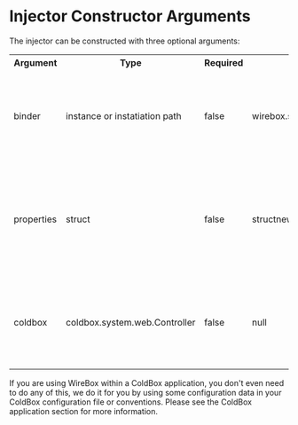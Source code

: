 # Injector Constructor Arguments

The injector can be constructed with three optional arguments:

<table>
    <tr>
        <th>Argument</th>
        <th>Type</th>
        <th>Required</th>
        <th>Default</th>
        <th>Description</th>
    </tr>
    <tr>
        <td>binder</td>
        <td>instance or instatiation path</td>
        <td>false</td>
        <td>wirebox.system.ioc.config.DefaultBinder </td>
        <td>The binder instance or instantiation path to be used to configure this WireBox injector with</td>
    </tr>
    <tr>
        <td>properties</td>
        <td>struct</td>
        <td>false</td>
        <td>structnew()</td>
        <td>A structure of name value pairs usually used for configuration data that will be passed to the binder for usage in configuration.</td>
    </tr>
    <tr>
        <td>coldbox</td>
        <td>coldbox.system.web.Controller</td>
        <td>false</td>
        <td>null</td>
        <td>A reference to the ColdBox application context you will be linking the Injector to.</td>
    </tr>
</table>
If you are using WireBox within a ColdBox application, you don't even need to do any of this, we do it for you by using some configuration data in your ColdBox configuration file or conventions. Please see the ColdBox application section for more information.
